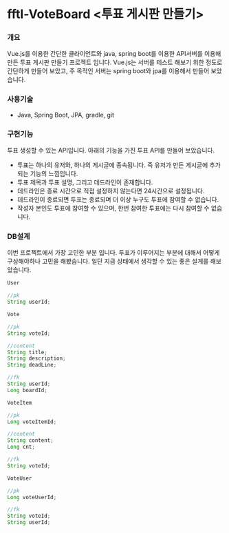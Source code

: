 # fftl-VoteBoard <투표 게시판 만들기>

### 개요

Vue.js를 이용한 간단한 클라이언트와 java, spring boot를 이용한 API서버를 이용해 만든 투표 게시판 만들기 프로젝트 입니다. Vue.js는 서버를 테스트 해보기 위한 정도로 간단하게 만들어 보았고, 주 목적인 서버는 spring boot와 jpa를 이용해서 만들어 보았습니다.

### 사용기술

-   Java, Spring Boot, JPA, gradle, git

### 구현기능

투표 생성할 수 있는 API입니다. 아래의 기능을 가진 투표 API를 만들어 보았습니다.

-   투표는 하나의 유저와, 하나의 게시글에 종속됩니다. 즉 유저가 만든 게시글에 추가되는 기능의 느낌입니다.
-   투표 제목과 투표 설명, 그리고 데드라인이 존재합니다.
-   데드라인은 종료 시간으로 직접 설정하지 않는다면 24시간으로 설정됩니다.
-   데드라인이 종료되면 투표는 종료되며 더 이상 누구도 투표에 참여할 수 없습니다.
-   작성자 본인도 투표에 참여할 수 있으며, 한번 참여한 투표에는 다시 참여할 수 없습니다.

### DB설계

이번 프로젝트에서 가장 고민한 부분 입니다. 투표가 이루어지는 부분에 대해서 어떻게 구상해야하나 고민을 해봤습니다. 일단 지금 상태에서 생각할 수 있는 좋은 설계를 해보았습니다.

```java
User

//pk
String userId;
```

```java
Vote

//pk
String voteId;

//content
String title;
String description;
String deadLine;

//fk
String userId;
Long boardId;
```

```java
VoteItem

//pk
Long voteItemId;

//content
String content;
Long cnt;

//fk
String voteId;
```

```java
VoteUser

//pk
Long voteUserId;

//fk
String voteId;
String userId;
```
